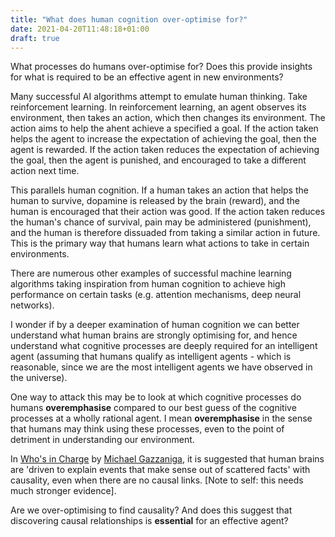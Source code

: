 ```yaml
---
title: "What does human cognition over-optimise for?"
date: 2021-04-20T11:48:18+01:00
draft: true
---
```


What processes do humans over-optimise for? Does this provide insights for what is required to be an effective agent in new environments?
<!--more-->

Many successful AI algorithms attempt to emulate human thinking. Take reinforcement learning. In reinforcement learning, an agent observes its environment, then takes an action, which then changes its environment. The action aims to help the ahent achieve a specified a goal. If the action taken helps the agent to increase the expectation of achieving the goal, then the agent is rewarded. If the action taken reduces the expectation of achieving the goal, then the agent is punished, and encouraged to take a different action next time.

This parallels human cognition. If a human takes an action that helps the human to survive, dopamine is released by the brain (reward), and the human is encouraged that their action was good. If the action taken reduces the human's chance of survival, pain may be administered (punishment), and the human is therefore dissuaded from taking a similar action in future. This is the primary way that humans learn what actions to take in certain environments.

There are numerous other examples of successful machine learning algorithms taking inspiration from human cognition to achieve high performance on certain tasks (e.g. attention mechanisms, deep neural networks).

I wonder if by a deeper examination of human cognition we can better understand what human brains are strongly optimising for, and hence understand what cognitive processes are deeply required for an intelligent agent (assuming that humans qualify as intelligent agents - which is reasonable, since we are the most intelligent agents we have observed in the universe).

One way to attack this may be to look at which cognitive processes do humans **overemphasise** compared to our best guess of the cognitive processes at a wholly rational agent. I mean **overemphasise** in the sense that humans may think using these processes, even to the point of detriment in understanding our environment.

In [Who's in Charge](https://www.amazon.co.uk/Whos-Charge-Free-Science-Brain/dp/1452655731) by [Michael Gazzaniga](https://psych.ucsb.edu/people/michael-gazzaniga), it is suggested that human brains are 'driven to explain events that make sense out of scattered facts' with causality, even when there are no causal links. [Note to self: this needs much stronger evidence].

Are we over-optimising to find causality? And does this suggest that discovering causal relationships is **essential** for an effective agent?
